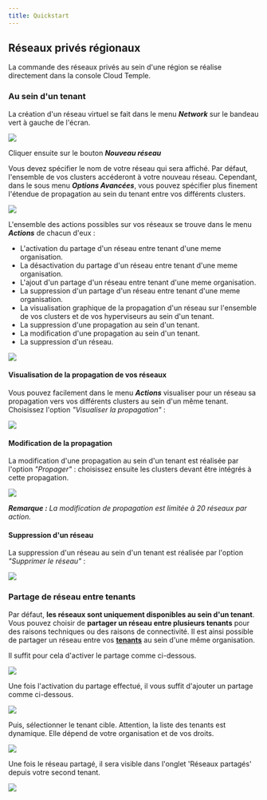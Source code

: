 ```yaml
---
title: Quickstart
---
```


## Réseaux privés régionaux

La commande des réseaux privés au sein d'une région se réalise directement dans la console Cloud Temple. 

### Au sein d'un tenant

La création d'un réseau virtuel se fait dans le menu __*Network*__ sur le bandeau vert à gauche de l'écran.

![](images/shiva_network_001.jpg)

Cliquer ensuite sur le bouton __*Nouveau réseau*__

Vous devez spécifier le nom de votre réseau qui sera affiché. Par défaut, l'ensemble de vos clusters accéderont à votre nouveau réseau.
Cependant, dans le sous menu __*Options Avancées*__, vous pouvez spécifier plus finement l'étendue de propagation au sein du tenant entre vos différents clusters.

![](images/shiva_network_002.jpg)

L'ensemble des actions possibles sur vos réseaux se trouve dans le menu __*Actions*__ de chacun d'eux :

- L'activation du partage d'un réseau entre tenant d'une meme organisation.
- La désactivation du partage d'un réseau entre tenant d'une meme organisation.
- L'ajout d'un partage d'un réseau entre tenant d'une meme organisation.
- La suppression d'un partage d'un réseau entre tenant d'une meme organisation.
- La visualisation graphique de la propagation d'un réseau sur l'ensemble de vos clusters et de vos hyperviseurs au sein d'un tenant.
- La suppression d'une propagation au sein d'un tenant.
- La modification d'une propagation au sein d'un tenant.
- La suppression d'un réseau.

![](images/shiva_network_003.jpg)

#### Visualisation de la propagation de vos réseaux

Vous pouvez facilement dans le menu __*Actions*__ visualiser pour un réseau sa propagation vers vos différents clusters au sein d'un même tenant. 
Choisissez l'option *"Visualiser la propagation"* :

![](images/shiva_network_004.jpg) 

#### Modification de la propagation

La modification d'une propagation au sein d'un tenant est réalisée par l'option *"Propager"* :
choisissez ensuite les clusters devant être intégrés à cette propagation.

![](images/shiva_network_005.jpg)

__*Remarque :*__ *La modification de propagation est limitée à 20 réseaux par action.*

#### Suppression d'un réseau

La suppression d'un réseau au sein d'un tenant est réalisée par l'option *"Supprimer le réseau"* :

![](images/shiva_network_006.jpg)

### Partage de réseau entre tenants

Par défaut, __les réseaux sont uniquement disponibles au sein d'un tenant__. Vous pouvez choisir de __partager un réseau entre plusieurs tenants__ pour des raisons techniques ou des raisons de connectivité.
Il est ainsi possible de partager un réseau entre vos __[tenants](../../console/tenants.md)__ au sein d'une même organisation.

Il suffit pour cela d'activer le partage comme ci-dessous.

![](images/shiva_network_vn_share_enabled.png)

Une fois l'activation du partage effectué, il vous suffit d'ajouter un partage comme ci-dessous.

![](images/shiva_network_vn_shared.png)

Puis, sélectionner le tenant cible. Attention, la liste des tenants est dynamique. 
Elle dépend de votre organisation et de vos droits.

![](images/shiva_network_vn_shared_tenant.png)

Une fois le réseau partagé, il sera visible dans l'onglet 'Réseaux partagés' depuis votre second tenant.

![](images/shiva_network_vn_shared_with_me.png) 
